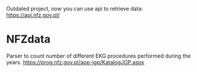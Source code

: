 Outdated project, now you can use api to retrieve data: https://api.nfz.gov.pl/

# NFZdata
Parser to count number of different EKG procedures performed during the years.
https://prog.nfz.gov.pl/app-jgp/KatalogJGP.aspx
